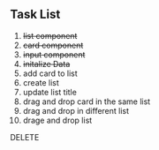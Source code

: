 ## Task List

1. ~~list component~~
2. ~~card component~~
3. ~~input component~~
4. ~~initalize Data~~
5. add card to list
6. create list
7. update list title
8. drag and drop card in the same list
9. drag and drop in different list
10. drage and drop list

DELETE
